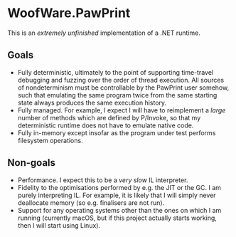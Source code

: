 # WoofWare.PawPrint

This is an *extremely unfinished* implementation of a .NET runtime.

## Goals

* Fully deterministic, ultimately to the point of supporting time-travel debugging and fuzzing over the order of thread execution. All sources of nondeterminism must be controllable by the PawPrint user somehow, such that emulating the same program twice from the same starting state always produces the same execution history.
* Fully managed. For example, I expect I will have to reimplement a *large* number of methods which are defined by P/Invoke, so that my deterministic runtime does not have to emulate native code.
* Fully in-memory except insofar as the program under test performs filesystem operations.

## Non-goals

* Performance. I expect this to be a *very slow* IL interpreter.
* Fidelity to the optimisations performed by e.g. the JIT or the GC. I am purely interpreting IL. For example, it is likely that I will simply never deallocate memory (so e.g. finalisers are not run).
* Support for any operating systems other than the ones on which I am running (currently macOS, but if this project actually starts working, then I will start using Linux).
